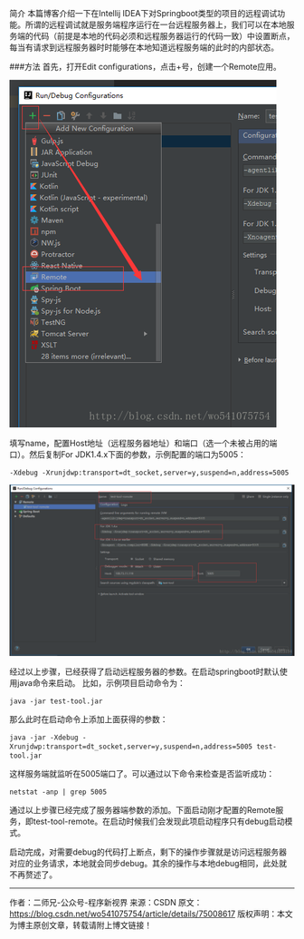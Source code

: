 简介
本篇博客介绍一下在Intellij IDEA下对Springboot类型的项目的远程调试功能。所谓的远程调试就是服务端程序运行在一台远程服务器上，我们可以在本地服务端的代码（前提是本地的代码必须和远程服务器运行的代码一致）中设置断点，每当有请求到远程服务器时时能够在本地知道远程服务端的此时的内部状态。

###方法
首先，打开Edit configurations，点击+号，创建一个Remote应用。 

![](res/001.png)

填写name，配置Host地址（远程服务器地址）和端口（选一个未被占用的端口）。然后复制For JDK1.4.x下面的参数，示例配置的端口为5005：
```
-Xdebug -Xrunjdwp:transport=dt_socket,server=y,suspend=n,address=5005
```
![](res/002.png)


经过以上步骤，已经获得了启动远程服务器的参数。在启动springboot时默认使用java命令来启动。 
比如，示例项目启动命令为：
```
java -jar test-tool.jar
```

那么此时在启动命令上添加上面获得的参数：
```
java -jar -Xdebug -Xrunjdwp:transport=dt_socket,server=y,suspend=n,address=5005 test-tool.jar
```

这样服务端就监听在5005端口了。可以通过以下命令来检查是否监听成功：
```
netstat -anp | grep 5005
```

通过以上步骤已经完成了服务器端参数的添加。下面启动刚才配置的Remote服务，即test-tool-remote。在启动时候我们会发现此项启动程序只有debug启动模式。

启动完成，对需要debug的代码打上断点，剩下的操作步骤就是访问远程服务器对应的业务请求，本地就会同步debug。其余的操作与本地debug相同，此处就不再赘述了。

--------------------- 
作者：二师兄-公众号-程序新视界 
来源：CSDN 
原文：https://blog.csdn.net/wo541075754/article/details/75008617 
版权声明：本文为博主原创文章，转载请附上博文链接！